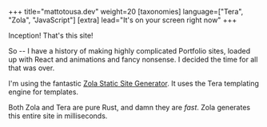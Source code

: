 +++
title="mattotousa.dev"
weight=20
[taxonomies]
language=["Tera", "Zola", "JavaScript"]
[extra]
lead="It's on your screen right now"
+++

Inception! That's this site!

So -- I have a history of making highly complicated Portfolio sites, loaded up with
React and animations and fancy nonsense.
I decided the time for all that was over.

I'm using the fantastic [Zola Static Site Generator](https://www.getzola.org/).
It uses the Tera templating engine for templates.

Both Zola and Tera are pure Rust, and damn they are _fast_.
Zola generates this entire site in milliseconds.
